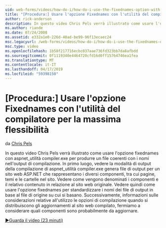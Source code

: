 ```yaml
---
uid: web-forms/videos/how-do-i/how-do-i-use-the-fixednames-option-with-the-compiler-utility-for-maximum-flexibility
title: "[Procedura:] Usare l'opzione Fixednames con l'utilità del compilatore per la massima flessibilità | Microsoft Docs"
author: rick-anderson
description: In questo video Chris Pels verrà illustrato come usare l'opzione fixednames con l'utilità aspnet_compiler.exe per produrre un nomi di file coerente nell'unità organizzativa di compilazione...
ms.author: riande
ms.date: 07/24/2008
ms.assetid: e332a1e0-226d-40ad-be99-96f13ecaec24
msc.legacyurl: /web-forms/videos/how-do-i/how-do-i-use-the-fixednames-option-with-the-compiler-utility-for-maximum-flexibility
msc.type: video
ms.openlocfilehash: 1b58f217716ecbc037aae736fd323bb7da8afbdd
ms.sourcegitcommit: 0f1119340e4464720cfd16d0ff15764746ea1fea
ms.translationtype: MT
ms.contentlocale: it-IT
ms.lasthandoff: 04/17/2019
ms.locfileid: "59398150"
---
```

# <a name="how-do-i-use-the-fixednames-option-with-the-compiler-utility-for-maximum-flexibility"></a>[Procedura:] Usare l'opzione Fixednames con l'utilità del compilatore per la massima flessibilità

da [Chris Pels](https://twitter.com/chrispels)

In questo video Chris Pels verrà illustrato come usare l'opzione fixednames con aspnet\_utilità compiler.exe per produrre un file coerenti con i nomi nell'output di compilazione. In primo luogo, vedere la modalità di output della compilazione di aspnet\_utilità compiler.exe genera file di output per un sito web ASP.NET che rappresentano i diversi componenti, tra cui pagine, temi e le cartelle nel sito. Vedere come vengono denominati i componenti e il relativo contenuto in relazione al sito web originale. Vedere quindi come usare l'opzione fixednames per standardizzare i nomi dei file di output in base al file di origine su cui si basano. Successivamente, informazioni sulle considerazioni relative all'utilizzo le opzioni di compilazione quando si distribuiscono gli aggiornamenti al sito web compilato, fermiamo a considerare quali componenti sono probabilmente da aggiornare.

[&#9654;Guarda il video (23 minuti)](https://channel9.msdn.com/Blogs/ASP-NET-Site-Videos/how-do-i-use-the-fixednames-option-with-the-compiler-utility-for-maximum-flexibility)
